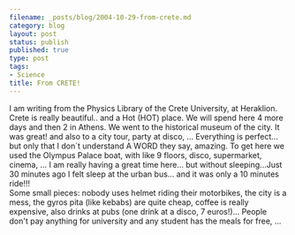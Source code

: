 ```yaml
--- 
filename: _posts/blog/2004-10-29-from-crete.md
category: blog
layout: post
status: publish
published: true
type: post
tags: 
- Science
title: From CRETE!
---
```

I am writing from the Physics Library of the Crete University, at Heraklion. Crete is really beautiful.. and a Hot (HOT) place. We will spend here 4 more days and then 2 in Athens. We went to the historical museum of the city. It was great! and also to a city tour, party at disco, ... Everything is perfect... but only that I don´t understand A WORD they say, amazing. To get here we used the Olympus Palace boat, with like 9 floors, disco, supermarket, cinema, ... I am really having a great time here... but without sleeping...Just 30 minutes ago I felt sleep at the urban bus... and it was only a 10 minutes ride!!!
<br />Some small pieces: nobody uses helmet riding their motorbikes, the city is a mess, the gyros pita (like kebabs) are quite cheap, coffee is really expensive, also drinks at pubs (one drink at a disco, 7 euros!)... People don't pay anything for university and any student has the meals for free, ...
<br />
